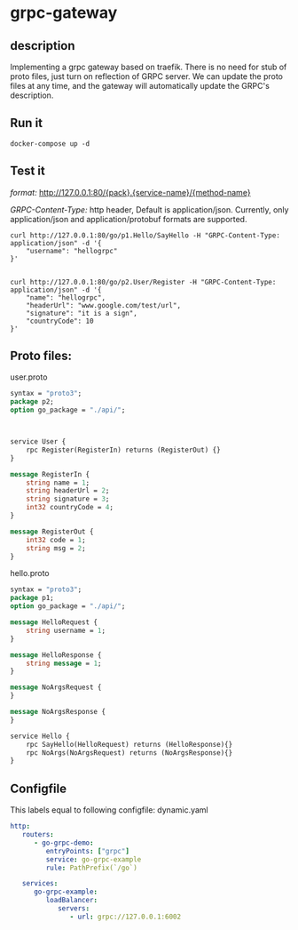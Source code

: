 # grpc-gateway
## description
Implementing a grpc gateway based on traefik. There is no need for stub of proto files, just turn on reflection of GRPC server.
We can update the proto files at any time, and the gateway will automatically update the GRPC's description.

## Run it
```shell
docker-compose up -d
```

## Test it
*format:* http://127.0.0.1:80/{pack}.{service-name}/{method-name}

*GRPC-Content-Type:* http header, Default is application/json. Currently, only application/json and application/protobuf formats are supported.

```shell
curl http://127.0.0.1:80/go/p1.Hello/SayHello -H "GRPC-Content-Type: application/json" -d '{
    "username": "hellogrpc"
}'


curl http://127.0.0.1:80/go/p2.User/Register -H "GRPC-Content-Type: application/json" -d '{
    "name": "hellogrpc",
    "headerUrl": "www.google.com/test/url",
    "signature": "it is a sign",
    "countryCode": 10
}'
```

## Proto files:

user.proto
```proto
syntax = "proto3";
package p2;
option go_package = "./api/";



service User {
    rpc Register(RegisterIn) returns (RegisterOut) {}
}

message RegisterIn {
    string name = 1;
    string headerUrl = 2;
    string signature = 3;
    int32 countryCode = 4;
}

message RegisterOut {
    int32 code = 1;
    string msg = 2;
}

```

hello.proto
```proto
syntax = "proto3";
package p1;
option go_package = "./api/";

message HelloRequest {
    string username = 1;
}

message HelloResponse {
    string message = 1;
}

message NoArgsRequest {
}

message NoArgsResponse {
}

service Hello {
    rpc SayHello(HelloRequest) returns (HelloResponse){}
    rpc NoArgs(NoArgsRequest) returns (NoArgsResponse){}
}
```

## Configfile
This labels equal to following configfile:
dynamic.yaml
```yaml
http:
   routers:
      - go-grpc-demo:
         entryPoints: ["grpc"]
         service: go-grpc-example
         rule: PathPrefix(`/go`)

   services:
      go-grpc-example:
         loadBalancer:
            servers:
               - url: grpc://127.0.0.1:6002
```

